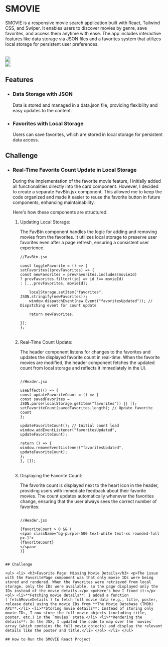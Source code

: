 # SMOVIE

<p>SMOVIE is a responsive movie search application built with React, Tailwind CSS, and Swiper. It enables users to discover movies by genre, save favorites, and access them anytime with ease. The app includes interactive features like data storage via JSON files and a favorites system that utilizes local storage for persistent user preferences.</p> <br /> <img src="./public/interface.png">

<br />

<img src="./public/interface.png">

## Features

<ul> <li><h3>Data Storage with JSON</h3> Data is stored and managed in a data.json file, providing flexibility and easy updates to the content.</li> <li><h3>Favorites with Local Storage</h3> Users can save favorites, which are stored in local storage for persistent data access.</li> </ul>

## Challenge

<ul>
  <li>
    <h3>Real-Time Favorite Count Update in Local Storage</h3>  
    <p>During the implementation of the favorite movie feature, I initially added all functionalities directly into the card component. However, I decided to create a separate FavBtn.jsx component. This allowed me to keep the code organized and made it easier to reuse the favorite button in future components, enhancing maintainability.</p>
    <p>Here's how these components are structured.</p>
    <ol>
      <li>Updating Local Storage:  
        
The FavBtn component handles the logic for adding and removing movies from the favorites. It utilizes local storage to preserve user favorites even after a page refresh, ensuring a consistent user experience.
```
//FavBtn.jsx

const toggleFavorite = () => {
setFavorites((prevFavorites) => {
const newFavorites = prevFavorites.includes(movieId)
? prevFavorites.filter((id) => id !== movieId)
: [...prevFavorites, movieId];

    localStorage.setItem("favorites", JSON.stringify(newFavorites));
    window.dispatchEvent(new Event("favoritesUpdated")); // Dispatching event for count update

    return newFavorites;

});
};

```
</li>

<br />

<li>Real-Time Count Update:


The header component listens for changes to the favorites and updates the displayed favorite count in real-time. When the favorite movies are modified, the header component fetches the updated count from local storage and reflects it immediately in the UI.
```

//Header.jsx

useEffect(() => {
const updateFavoriteCount = () => {
const savedFavorites = JSON.parse(localStorage.getItem("favorites")) || [];
setFavoriteCount(savedFavorites.length); // Update favorite count
};

updateFavoriteCount(); // Initial count load
window.addEventListener("favoritesUpdated", updateFavoriteCount);

return () => {
window.removeEventListener("favoritesUpdated", updateFavoriteCount);
};
}, []);

```
</li>

<br />

<li>Displaying the Favorite Count:


The favorite count is displayed next to the heart icon in the header, providing users with immediate feedback about their favorite movies. The count updates automatically whenever the favorites change, ensuring that the user always sees the correct number of favorites:
```

//Header.jsx

{favoriteCount > 0 && (
<span className="bg-purple-500 text-white text-xs rounded-full px-1">
{favoriteCount}
</span>
)}

```

</ul>


```

## Challenge

<ul> <li> <h3>Favorite Page: Missing Movie Details</h3> <p>The issue with the FavoritePage component was that only movie IDs were being stored and rendered. When the favorites were retrieved from local storage, only the IDs were available, so the page displayed only the IDs instead of the movie details.</p> <p>Here's how I fixed it:</p> <ol> <li>**Fetching movie details**: I added a function (`fetchMovieDetails`) to fetch full movie data (e.g., title, poster, release date) using the movie IDs from **The Movie Database (TMDb) API**.</li> <li>**Storing movie details**: Instead of storing only movie IDs, I now store the full movie objects (including title, poster, etc.) in the `movies` state.</li> <li>**Rendering the details**: In the JSX, I updated the code to map over the `movies` array (which contains the full movie objects) and display the relevant details like the poster and title.</li> </ol> </li> </ul>

## How to Run the SMOVIE React Project


